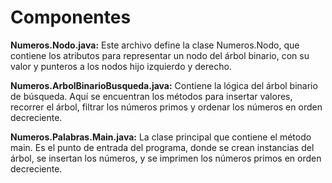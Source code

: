 # Componentes

**Numeros.Nodo.java:** 
Este archivo define la clase Numeros.Nodo, que contiene los atributos para representar un nodo del árbol binario, con su valor y punteros a los nodos hijo izquierdo y derecho.

**Numeros.ArbolBinarioBusqueda.java:**
Contiene la lógica del árbol binario de búsqueda. Aquí se encuentran los métodos para insertar valores, recorrer el árbol, filtrar los números primos y ordenar los números en orden decreciente.

**Numeros.Palabras.Main.java:**
La clase principal que contiene el método main. Es el punto de entrada del programa, donde se crean instancias del árbol, se insertan los números, y se imprimen los números primos en orden decreciente.
